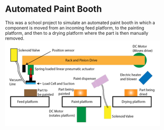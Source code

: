 # Automated Paint Booth

This was a school project to simulate an automated paint booth in which a component is moved from an incoming feed platform, to the painting platform, and then to a drying platform where the part is then manually removed. 
[![demo video](https://github.com/lukajuci/Engineering-Portfolio/blob/main/images/paint%20automation/plc%20paint.png)](https://github.com/lukajuci/Engineering-Portfolio/blob/main/images/paint%20automation/plc%20paint%20demo.mp4)
